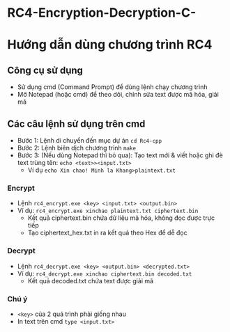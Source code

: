 # RC4-Encryption-Decryption-C-
# Hướng dẫn dùng chương trình RC4
## Công cụ sử dụng
- Sử dụng cmd (Command Prompt) để dùng lệnh chạy chương trình
- Mở Notepad (hoặc cmd) để theo dõi, chỉnh sửa text được mã hóa, giải mã 
## Các câu lệnh sử dụng trên cmd 
- Bước 1: Lệnh di chuyển đến mục dự án `cd Rc4-cpp`
- Bước 2: Lệnh biên dịch chương trình `make`
- Bước 3: (Nếu dùng Notepad thì bỏ qua): Tạo text mới & viết hoặc ghi đè text trùng tên: `echo <text>><input.txt>`
    - Ví dụ `echo Xin chao! Minh la Khang>plaintext.txt`
### Encrypt
- Lệnh `rc4_encrypt.exe <key> <input.txt> <output.bin>`
- Ví dụ: `rc4_encrypt.exe xinchao plaintext.txt ciphertext.bin`
    - Kết quả ciphertext.bin chứa dữ liệu mã hóa, không đọc được trực tiếp
    - Tạo ciphertext_hex.txt in ra kết quả theo Hex để dễ đọc 
### Decrypt
- Lệnh `rc4_decrypt.exe <key> <output.bin> <decrypted.txt>`
- Ví dụ: `rc4_decrypt.exe xinchao ciphertext.bin decoded.txt`
    - Kết quả decoded.txt chứa text được giải mã
### Chú ý
- `<key>` của 2 quá trình phải giống nhau
- In text trên cmd `type <input.txt>`
